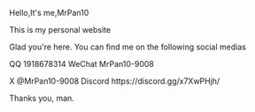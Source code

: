 <p>Hello,It's me,MrPan10</p>
<p>This is my personal website</p>
<p>Glad you're here. You can find me on the following social medias</p>
<p>QQ 1918678314 WeChat MrPan10-9008</p>
<p>X @MrPan10-9008 Discord https://discord.gg/x7XwPHjh/</p>
<p>Thanks you, man.</p>
